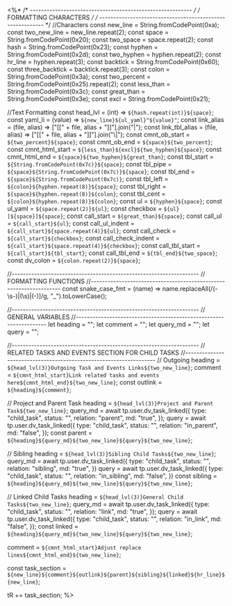 <%*
/* ---------------------------------------------------------- */
/*                    FORMATTING CHARACTERS                   */
/* ---------------------------------------------------------- */
//Characters
const new_line = String.fromCodePoint(0xa);
const two_new_line = new_line.repeat(2);
const space = String.fromCodePoint(0x20);
const two_space = space.repeat(2);
const hash = String.fromCodePoint(0x23);
const hyphen = String.fromCodePoint(0x2d);
const two_hyphen = hyphen.repeat(2);
const hr_line = hyphen.repeat(3);
const backtick = String.fromCodePoint(0x60);
const three_backtick = backtick.repeat(3);
const colon = String.fromCodePoint(0x3a);
const two_percent = String.fromCodePoint(0x25).repeat(2);
const less_than = String.fromCodePoint(0x3c);
const great_than = String.fromCodePoint(0x3e);
const excl = String.fromCodePoint(0x21);

//Text Formatting
const head_lvl = (int) => `${hash.repeat(int)}${space}`;
const yaml_li = (value) => `${new_line}${ul_yaml}"${value}"`;
const link_alias = (file, alias) => ["[[" + file, alias + "]]"].join("|");
const link_tbl_alias = (file, alias) => ["[[" + file, alias + "]]"].join("\\|");
const cmnt_ob_start = `${two_percent}${space}`;
const cmnt_ob_end = `${space}${two_percent}`;
const cmnt_html_start = `${less_than}${excl}${two_hyphen}${space}`;
const cmnt_html_end = `${space}${two_hyphen}${great_than}`;
const tbl_start = `${String.fromCodePoint(0x7c)}${space}`;
const tbl_pipe = `${space}${String.fromCodePoint(0x7c)}${space}`;
const tbl_end = `${space}${String.fromCodePoint(0x7c)}`;
const tbl_left = `${colon}${hyphen.repeat(8)}${space}`;
const tbl_right = `${space}${hyphen.repeat(8)}${colon}`;
const tbl_cent = `${colon}${hyphen.repeat(8)}${colon}`;
const ul = `${hyphen}${space}`;
const ul_yaml = `${space.repeat(2)}${ul}`;
const checkbox = `${ul}[${space}]${space}`;
const call_start = `${great_than}${space}`;
const call_ul = `${call_start}${ul}`;
const call_ul_indent = `${call_start}${space.repeat(4)}${ul}`;
const call_check = `${call_start}${checkbox}`;
const call_check_indent = `${call_start}${space.repeat(4)}${checkbox}`;
const call_tbl_start = `${call_start}${tbl_start}`;
const call_tbl_end = `${tbl_end}${two_space}`;
const dv_colon = `${colon.repeat(2)}${space}`;

//-------------------------------------------------------------------
// FORMATTING FUNCTIONS
//-------------------------------------------------------------------
const snake_case_fmt = (name) =>
  name.replaceAll(/(\-\s\-)|(\s)|(\-)]/g, "_").toLowerCase();

//-------------------------------------------------------------------
// GENERAL VARIABLES
//-------------------------------------------------------------------
let heading = "";
let comment = "";
let query_md = "";
let query = "";

//-------------------------------------------------------------------
// RELATED TASKS AND EVENTS SECTION FOR CHILD TASKS
//-------------------------------------------------------------------
// Outgoing
heading = `${head_lvl(3)}Outgoing Task and Events Links${two_new_line}`;
comment = `${cmnt_html_start}Link related tasks and events here${cmnt_html_end}${two_new_line}`;
const outlink = `${heading}${comment}`;

// Project and Parent Task
heading = `${head_lvl(3)}Project and Parent Task${two_new_line}`;
query_md = await tp.user.dv_task_linked({
  type: "child_task",
  status: "",
  relation: "parent",
  md: "true",
});
query = await tp.user.dv_task_linked({
  type: "child_task",
  status: "",
  relation: "in_parent",
  md: "false",
});
const parent = `${heading}${query_md}${two_new_line}${query}${two_new_line}`;

// Sibling
heading = `${head_lvl(3)}Sibling Child Tasks${two_new_line}`;
query_md = await tp.user.dv_task_linked({
  type: "child_task",
  status: "",
  relation: "sibling",
  md: "true",
})
query = await tp.user.dv_task_linked({
  type: "child_task",
  status: "",
  relation: "in_sibling",
  md: "false",
})
const sibling = `${heading}${query_md}${two_new_line}${query}${two_new_line}`;

// Linked Child Tasks
heading = `${head_lvl(3)}General Child Tasks${two_new_line}`;
query_md = await tp.user.dv_task_linked({
  type: "child_task",
  status: "",
  relation: "link",
  md: "true",
});
query = await tp.user.dv_task_linked({
  type: "child_task",
  status: "",
  relation: "in_link",
  md: "false",
});
const linked = `${heading}${query_md}${two_new_line}${query}${two_new_line}`;

comment = `${cmnt_html_start}Adjust replace lines${cmnt_html_end}${two_new_line}`;

const task_section = `${new_line}${comment}${outlink}${parent}${sibling}${linked}${hr_line}${new_line}`;

tR += task_section;
%>